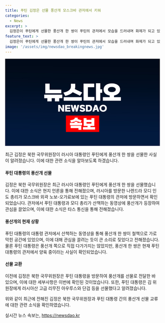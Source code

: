 ```yaml
---
title: 푸틴 김정은 선물 풍산개 모스크바 관저에서 키워
categories:
  - News
excerpt: >
  김정은이 푸틴에게 선물한 풍산개 한 쌍이 푸틴의 관저에서 모습을 드러내며 화제가 되고 있습니다. 이번 방문에 따르면, 풍산개는 푸틴과 모디 총리가 산책하는 동안 등장해 관심을 끌었으며, 푸틴 대통령은 풍산개에게 큰 관심을 보였습니다. 이 전달에 받은 선물인 풍산개 한 쌍은 모스크바에서 적응 중인 것으로 확인되었습니다. 김정은은 푸틴에게 풍산개 선물 외에도 러시아산 고급 리무진 아우루스와 단검을 선물했는데, 이번 사건은 두 정상의 교류와 관심사로 큰 화제를 모으고 있습니다.
feature_text: >
  김정은이 푸틴에게 선물한 풍산개 한 쌍이 푸틴의 관저에서 모습을 드러내며 화제가 되고 있습니다. 이번 방문에 따르면, 풍산개는 푸틴과 모디 총리가 산책하는 동안 등장해 관심을 끌었으며, 푸틴 대통령은 풍산개에게 큰 관심을 보였습니다. 이 전달에 받은 선물인 풍산개 한 쌍은 모스크바에서 적응 중인 것으로 확인되었습니다. 김정은은 푸틴에게 풍산개 선물 외에도 러시아산 고급 리무진 아우루스와 단검을 선물했는데, 이번 사건은 두 정상의 교류와 관심사로 큰 화제를 모으고 있습니다.
image: '/assets/img/newsdao_breakingnews.jpg'
---
```


<p><img src="/assets/img/newsdao_breakingnews.jpg" alt="koreaapp 속보" /></p>

<p>최근 김정은 북한 국무위원장이 러시아 대통령인 푸틴에게 풍산개 한 쌍을 선물한 사실이 알려졌습니다. 이에 대한 관련 소식을 알아보도록 하겠습니다.</p>

<h4>푸틴 대통령의 풍산개 선물</h4>

<p>김정은 북한 국무위원장은 최근 러시아 대통령인 푸틴에게 풍산개 한 쌍을 선물했습니다. 이에 대한 소식은 현지 언론을 통해 전해졌으며, 러시아를 방문한 나렌드라 모디 인도 총리가 모스크바 외곽 노보-오가료보에 있는 푸틴 대통령의 관저에 방문하면서 확인되었습니다. 관저에서 푸틴 대통령과 모디 총리가 산책하는 동영상에 풍산개가 등장하여 관심을 끌었으며, 이에 대한 소식은 타스 통신을 통해 전해졌습니다.</p>

<h4>풍산개의 현재 상황</h4>

<p>푸틴 대통령의 대통령 관저에서 산책하는 동영상을 통해 풍산개 한 쌍이 철책으로 가로막힌 공간에 있었으며, 이에 대해 관심을 끌려는 듯이 큰 소리로 짖었다고 전해졌습니다. 물론 푸틴 대통령은 풍산개 쪽으로 직접 다가가지는 않았지만, 풍산개 한 쌍은 현재 푸틴 대통령의 관저에서 양육 중이라는 사실이 확인되었습니다.</p>

<h4>선물 교환</h4>

<p>이전에 김정은 북한 국무위원장은 푸틴 대통령을 방문하여 풍산개를 선물로 전달한 바 있으며, 이에 대한 세부사항은 이번에 확인된 것이었습니다. 또한, 푸틴 대통령은 김 위원장에게 러시아산 고급 리무진 아우루스와 단검 등을 선물했다고 알려졌습니다.</p>

<p>위와 같이 최근에 전해진 김정은 북한 국무위원장과 푸틴 대통령 간의 풍산개 선물 교류에 대한 관련 소식을 확인하였습니다.</p>
실시간 뉴스 속보는, <a href="https://newsdao.kr" rel="dofollow">https://newsdao.kr</a>



